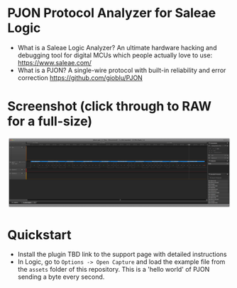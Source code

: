 # PJON Protocol Analyzer for Saleae Logic
- What is a Saleae Logic Analyzer? An ultimate hardware hacking and debugging tool for digital MCUs which people actually love to use: https://www.saleae.com/
- What is a PJON? A single-wire protocol with built-in reliability and error correction https://github.com/gioblu/PJON

# Screenshot (click through to RAW for a full-size)
![Overview Screenshot](/assets/screenshot_overview.png)

# Quickstart
- Install the plugin TBD link to the support page with detailed instructions
- In Logic, go to `Options -> Open Capture` and load the example file from the `assets` folder of this repository. This is a 'hello world' of PJON sending a byte every second.
